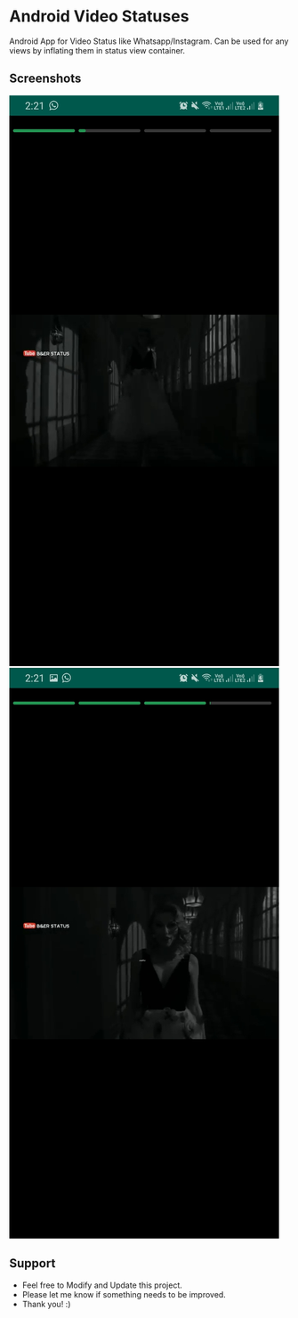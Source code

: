 # Android Video Statuses 
Android App for Video Status like Whatsapp/Instagram.
Can be used for any views by inflating them in status view container.

## Screenshots
![Screenshot](screenshots/screenshot-1.jpg)
![Screenshot](screenshots/screenshot-2.jpg)
## Support
* Feel free to Modify and Update this project.
* Please let me know if something needs to be improved.
* Thank you! :)
